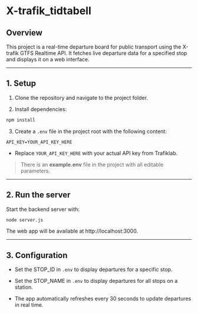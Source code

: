 ﻿# X-trafik_tidtabell

## Overview

This project is a real-time departure board for public transport using the X-trafik GTFS Realtime API. It fetches live departure data for a specified stop and displays it on a web interface.

---

## 1. Setup

1. Clone the repository and navigate to the project folder.

2. Install dependencies:

```bash
npm install
```

3. Create a `.env` file in the project root with the following content:

```code
API_KEY=YOUR_API_KEY_HERE
```

- Replace `YOUR_API_KEY_HERE` with your actual API key from Trafiklab.

> There is an **example.env** file in the project with all editable parameters.

---

## 2. Run the server

Start the backend server with:

```bash
node server.js
```

The web app will be available at http://localhost:3000.

---

## 3. Configuration

- Set the STOP_ID in `.env` to display departures for a specific stop.
  
- Set the STOP_NAME in `.env` to display departures for all stops on a station.

- The app automatically refreshes every 30 seconds to update departures in real time.
